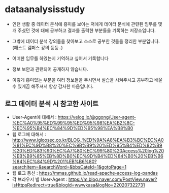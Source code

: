 # dataanalysisstudy

- 인턴 생활 중 데이터 분석에 흥미를 보이는 저에게 데이터 분석에 관련된 임무를 몇개 주셨던 것에 대해 공부하고 결과를 출력한 부분들을 기록하는 저장소입니다.
- 그밖에 데이터 분석 강의들을 찾아보고 스스로 공부한 것들을 정리한 부분입니다. (패스트 캠퍼스 강의 등등..)

- 어떠한 임무를 하였는지 기억하고 싶어서 기록합니다 
- 정보 보안과 관련되어 공개하지 않습니다. 
- 이렇게 흥미있는 부분을 여러 정보들을 주시면서 실습을 시켜주시고 공부하고 배울 수 있게끔 해주셔서 항상 감사한 마음입니다.



## 로그 데이터 분석 시 참고한 사이트
- User-Agent에 대해서 : https://velog.io/@ggong/User-agent-%EC%A0%95%ED%99%95%ED%95%98%EA%B2%8C-%ED%95%B4%EC%84%9D%ED%95%98%EA%B8%B0
- 웹 로그에 대해서 : http://www.igloosec.co.kr/BLOG_%ED%9A%A8%EA%B3%BC%EC%A0%81%EC%9D%B8%20%EC%9B%B9%20%ED%95%B4%ED%82%B9%20%ED%83%90%EC%A7%80%EC%99%80%20Access%20log%20%EB%B9%85%EB%8D%B0%EC%9D%B4%ED%84%B0%20%EB%B6%84%EC%84%9D%201%EB%B6%80?searchItem=&searchWord=&bbsCateId=1&gotoPage=1
- 웹 로그 통신 : https://mmas.github.io/read-apache-access-log-pandas
- 각 브라우저 별 User-Agent  : https://m.blog.naver.com/PostView.naver?isHttpsRedirect=true&blogId=wwwkasa&logNo=220207322731
